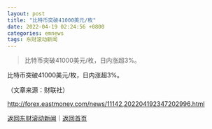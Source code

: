```yaml
---
layout: post
title: "比特币突破41000美元/枚"
date: 2022-04-19 02:24:56 +0800
categories: emnews
tags: 东财滚动新闻
---
```

> 比特币突破41000美元/枚，日内涨超3%。

<p>比特币突破41000美元/枚，日内涨超3%。</p><p class="em_media">（文章来源：财联社）</p>

<http://forex.eastmoney.com/news/11142,202204192347202996.html>

[返回东财滚动新闻](//finews.withounder.com/emnews/)｜[返回首页](//finews.withounder.com/)